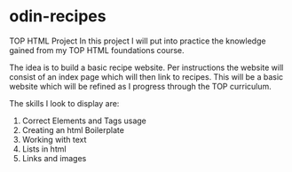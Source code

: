 # odin-recipes
TOP HTML Project
In this project I will put into practice the knowledge gained from my TOP HTML foundations course. 

The idea is to build a basic recipe website. Per instructions the website will consist of an index page which will then link to recipes. This will be a basic website which will be refined as I progress through the TOP curriculum.

The skills I look to display are:
1. Correct Elements and Tags usage
2. Creating an html Boilerplate
3. Working with text
4. Lists in html
5. Links and images